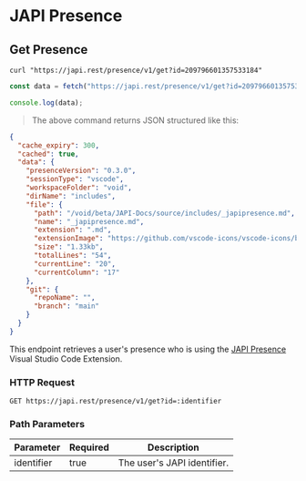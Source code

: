 # JAPI Presence

## Get Presence

```shell
curl "https://japi.rest/presence/v1/get?id=209796601357533184"
```

```javascript
const data = fetch("https://japi.rest/presence/v1/get?id=209796601357533184").then(res => res.json())

console.log(data);
```

> The above command returns JSON structured like this:

```json
{
  "cache_expiry": 300,
  "cached": true,
  "data": {
    "presenceVersion": "0.3.0",
    "sessionType": "vscode",
    "workspaceFolder": "void",
    "dirName": "includes",
    "file": {
      "path": "/void/beta/JAPI-Docs/source/includes/_japipresence.md",
      "name": "_japipresence.md",
      "extension": ".md",
      "extensionImage": "https://github.com/vscode-icons/vscode-icons/blob/master/icons/file_type_md.svg",
      "size": "1.33kb",
      "totalLines": "54",
      "currentLine": "20",
      "currentColumn": "17"
    },
    "git": {
      "repoName": "",
      "branch": "main"
    }
  }
}
```

This endpoint retrieves a user's presence who is using the [JAPI Presence](https://marketplace.visualstudio.com/items?itemName=japirest.japi-presence) Visual Studio Code Extension.

### HTTP Request

`GET https://japi.rest/presence/v1/get?id=:identifier`

### Path Parameters

Parameter  | Required | Description
---------- | -------- | -----------
identifier | true     | The user's JAPI identifier.